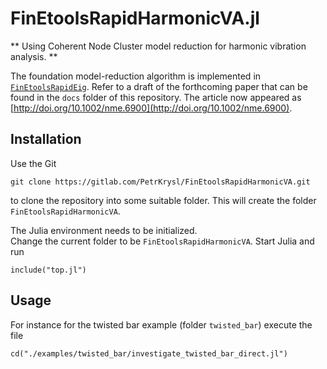 # FinEtoolsRapidHarmonicVA.jl

** Using Coherent Node Cluster model reduction for harmonic vibration analysis. **

The foundation model-reduction algorithm is implemented in [`FinEtoolsRapidEig`](https://github.com/PetrKryslUCSD/FinEtoolsRapidEig.jl).
Refer to a draft of the forthcoming paper that can be found in the `docs` folder of this repository.
The article now appeared as [http://doi.org/10.1002/nme.6900](http://doi.org/10.1002/nme.6900).


## Installation

Use the Git
```
git clone https://gitlab.com/PetrKrysl/FinEtoolsRapidHarmonicVA.git
```
to clone the repository into some suitable folder. This will create the folder `FinEtoolsRapidHarmonicVA`.

The Julia environment needs to be initialized.  
Change the current folder to be `FinEtoolsRapidHarmonicVA`. Start Julia and run
```
include("top.jl")
```

## Usage

For instance for the twisted bar example (folder `twisted_bar`) execute 
the file
```
cd("./examples/twisted_bar/investigate_twisted_bar_direct.jl")  
```

